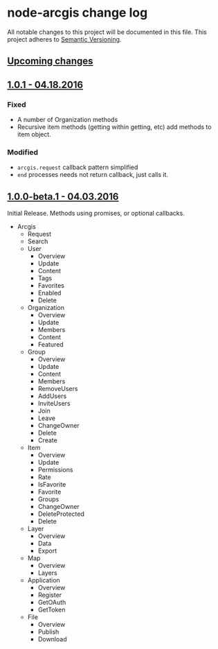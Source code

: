 # node-arcgis change log

All notable changes to this project will be documented in this file. This project adheres to [Semantic Versioning](http://semver.org/).

## [Upcoming changes](https://github.com/Esri/node-arcgis/compare/v1.0.1...HEAD)

## [1.0.1 - 04.18.2016](https://github.com/Esri/node-arcgis/compare/v1.0.0-beta.1...v1.0.1)

### Fixed

- A number of Organization methods
- Recursive item methods (getting within getting, etc) add methods to item object.

### Modified

- `arcgis.request` callback pattern simplified
- `end` processes needs not return callback, just calls it.

## [1.0.0-beta.1 - 04.03.2016](https://github.com/Esri/node-arcgis/releases/tag/v1.0.0-beta.1)

Initial Release. Methods using promises, or optional callbacks.

- Arcgis
	- Request
	- Search
	- User
		- Overview
		- Update
		- Content
		- Tags
		- Favorites
		- Enabled
		- Delete
	- Organization
		- Overview
		- Update
		- Members
		- Content
		- Featured
	- Group
		- Overview
		- Update
		- Content
		- Members
		- RemoveUsers
		- AddUsers
		- InviteUsers
		- Join
		- Leave
		- ChangeOwner
		- Delete
		- Create
	- Item
		- Overview
		- Update
		- Permissions
		- Rate
		- IsFavorite
		- Favorite
		- Groups
		- ChangeOwner
		- DeleteProtected
		- Delete
	- Layer
		- Overview
		- Data
		- Export
	- Map
		- Overview
		- Layers
	- Application
		- Overview
		- Register
		- GetOAuth
		- GetToken
	- File
		- Overview
		- Publish
		- Download

[unreleased]: https://github.com/esripdx/node-arcgis/compare/v1.0.0...HEAD
